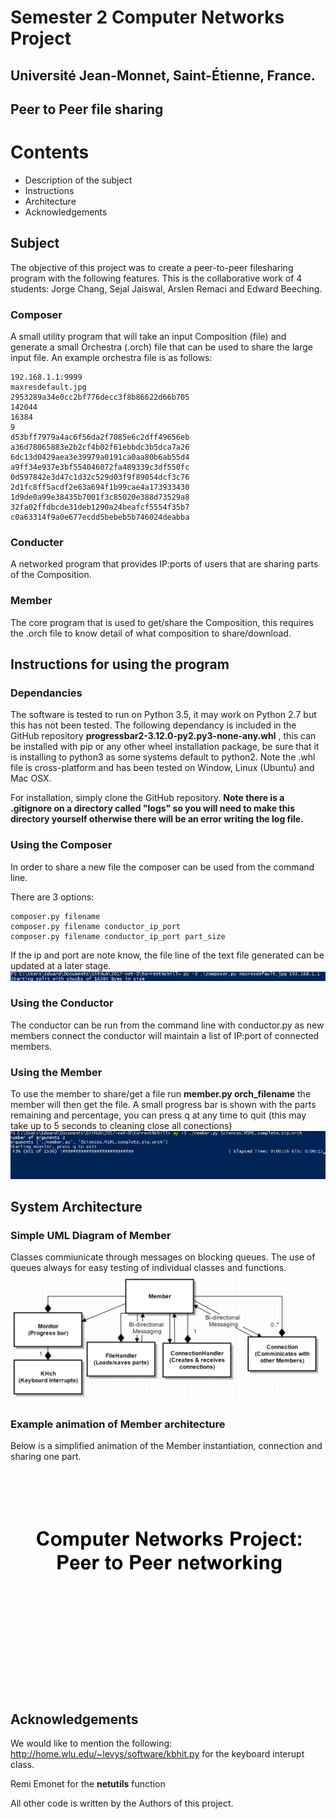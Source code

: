 # Semester 2 Computer Networks Project
## Université Jean-Monnet, Saint-Étienne, France.
## Peer to Peer file sharing

# Contents
* Description of the subject
* Instructions
* Architecture
* Acknowledgements

## Subject

The objective of this project was to create a peer-to-peer filesharing program with the following features.
This is the collaborative work of 4 students: Jorge Chang, Sejal Jaiswal, Arslen Remaci and Edward Beeching.

### Composer
A small utility program that will take an input Composition (file) and generate a small Orchestra (.orch) file that can be used to share the large input file. An example orchestra file is as follows:

    192.168.1.1:9999
    maxresdefault.jpg
    2953289a34e0cc2bf776decc3f8b86622d66b705
    142044
    16384
    9
    d53bff7979a4ac6f56da2f7085e6c2dff49656eb
    a36d78065883e2b2cf4b02f61ebbdc3b5dca7a26
    6dc13d0429aea3e39979a0191ca0aa80b6ab55d4
    a9ff34e937e3bf554046072fa489339c3df550fc
    0d597842e3d47c1d32c529d03f9f89054dcf3c76
    2d1fc8ff5acdf2e63a694f1b99cae4a173933430
    1d9de0a99e38435b7001f3c85020e388d73529a8
    32fa02ffdbcde31deb1290a24beafcf5554f35b7
    c0a63314f9a0e677ecdd5bebeb5b746024deabba

### Conducter
A networked program that provides IP:ports of users that are sharing parts of the Composition.

### Member 
The core program that is used to get/share the Composition, this requires the .orch file to know detail of what composition to share/download.

## Instructions for using the program

### Dependancies
The software is tested to run on Python 3.5, it may work on Python 2.7 but this has not been tested.
The following dependancy is included in the GitHub repository **progressbar2-3.12.0-py2.py3-none-any.whl** , this can be installed with pip or any other wheel installation package, be sure that it is installing to python3 as some systems default to python2. Note the .whl file is cross-platform and has been tested on Window, Linux (Ubuntu) and Mac OSX.

For installation, simply clone the GitHub repository. **Note there is a .gitignore on a directory called "logs" so you will need to make this directory yourself otherwise there will be an error writing the log file.**

### Using the Composer
In order to share a new file the composer can be used from the command line.

There are 3 options:

    composer.py filename
    composer.py filename conductor_ip_port
    composer.py filename conductor_ip_port part_size

If the ip and port are note know, the file line of the text file generated can be updated at a later stage.
![Alt text](torrentNchill/screenshots/instructions_composer.png?raw=true "Using the Composer")
### Using the Conductor

The conductor can be run from the command line with conductor.py as new members connect the conductor will maintain a list of IP:port of connected members.


### Using the Member

To use the member to share/get a file run **member.py orch_filename** the member will then get the file. A small progress bar is shown with the parts remaining and percentage, you can press q at any time to quit (this may take up to 5 seconds to cleaning close all conections)
![Alt text](torrentNchill/screenshots/instructions_member.png?raw=true "Using the Member")


## System Architecture
### Simple UML Diagram of Member

Classes commiunicate through messages on blocking queues. The use of queues always for easy testing of individual classes and functions.
![Alt text](torrentNchill/screenshots/Simple_UML.png?raw=true "A simplfied UML diagram")

### Example animation of Member architecture
Below is a simplified animation of the Member instantiation, connection and sharing one part.
![Alt text](torrentNchill/screenshots/architecture.gif?raw=true "Example of connecting and sharing a part")

## Acknowledgements
We would like to mention the following:
http://home.wlu.edu/~levys/software/kbhit.py for the keyboard interupt class.

Remi Emonet for the **netutils** function

All other code is written by the Authors of this project.




